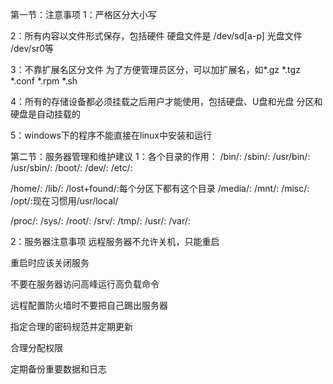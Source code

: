 第一节：注意事项
1：严格区分大小写

2：所有内容以文件形式保存，包括硬件
硬盘文件是 /dev/sd[a-p]
光盘文件 /dev/sr0等

3：不靠扩展名区分文件
为了方便管理员区分，可以加扩展名，如*.gz *.tgz *.conf *.rpm *.sh

4：所有的存储设备都必须挂载之后用户才能使用，包括硬盘、U盘和光盘
分区和硬盘是自动挂载的

5：windows下的程序不能直接在linux中安装和运行


第二节：服务器管理和维护建议
1：各个目录的作用：
/bin/:
/sbin/:
/usr/bin/:
/usr/sbin/:
/boot/:
/dev/:
/etc/:

/home/:
/lib/:
/lost+found/:每个分区下都有这个目录
/media/:
/mnt/:
/misc/:
/opt/:现在习惯用/usr/local/

/proc/:
/sys/:
/root/:
/srv/:
/tmp/:
/usr/:
/var/:

2：服务器注意事项
远程服务器不允许关机，只能重启

重启时应该关闭服务

不要在服务器访问高峰运行高负载命令

远程配置防火墙时不要把自己踢出服务器

指定合理的密码规范并定期更新

合理分配权限

定期备份重要数据和日志